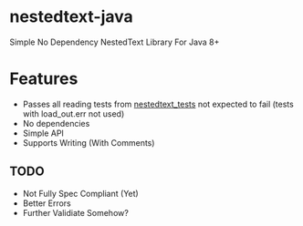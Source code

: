 # nestedtext-java
Simple No Dependency NestedText Library For Java 8+

# Features
* Passes all reading tests from [nestedtext_tests](https://github.com/kenkundert/nestedtext_tests) not expected to fail (tests with load_out.err not used)
* No dependencies
* Simple API
* Supports Writing (With Comments)

## TODO
* Not Fully Spec Compliant (Yet)
* Better Errors
* Further Validiate Somehow?